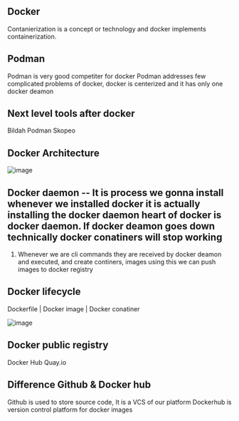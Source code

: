 Docker
--
Contanierization is a concept or technology and docker implements containerization.

Podman
--
Podman is very good competiter for docker
Podman addresses few complicated problems of docker, docker is centerized and it has only one docker deamon 

Next level tools after docker
---
Bildah
Podman
Skopeo


Docker Architecture
--
![image](https://github.com/pavankumar0077/Devops-tools/assets/40380941/95632d23-eeb9-4ca3-a921-894443dd9452)

Docker daemon -- It is process we gonna install whenever we installed docker it is actually installing the docker daemon heart of docker is docker daemon. If docker deamon goes down technically docker conatiners will stop working 
--
1) Whenever we are cli commands they are received by docker deamon and executed, and create continers, images using this we can push images to docker registry

Docker lifecycle
--
Dockerfile 
    |
Docker image
    |
Docker conatiner

![image](https://github.com/pavankumar0077/Devops-tools/assets/40380941/5d9ec0ad-fd70-4a43-ad41-e4fcc87edc0d)

Docker public registry
--
Docker Hub 
Quay.io 

Difference Github & Docker hub
--
Github is used to store source code, It is a VCS of our platform
Dockerhub is version control platform for docker images 




